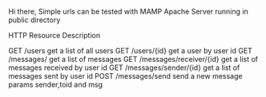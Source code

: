 Hi there,
Simple  urls can be tested with MAMP Apache Server running in public directory 

HTTP  Resource                  Description

GET   /users                    get a list of all users
GET	  /users/{id}	              get a user by user id
GET 	/messages/	              get a list of messages
GET	  /messages/receiver/{id}	  get a list of messages received by user id
GET	  /messages/sender/{id}	    get a list of messages sent by user id
POST	/messages/send	          send a new message params sender,toid and msg
